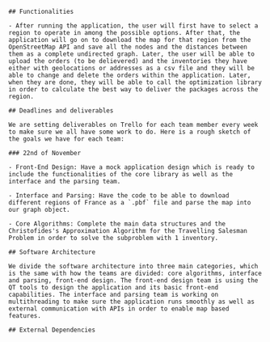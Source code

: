     ## Functionalities

    - After running the application, the user will first have to select a region to operate in among the possible options. After that, the application will go on to download the map for that region from the OpenStreetMap API and save all the nodes and the distances between them as a complete undirected graph. Later, the user will be able to upload the orders (to be delievered) and the inventories they have either with geolocations or addresses as a csv file and they will be able to change and delete the orders within the application. Later, when they are done, they will be able to call the optimization library in order to calculate the best way to deliver the packages across the region.

    ## Deadlines and deliverables

    We are setting deliverables on Trello for each team member every week to make sure we all have some work to do. Here is a rough sketch of the goals we have for each team:

    ### 22nd of November

    - Front-End Design: Have a mock application design which is ready to include the functionalities of the core library as well as the interface and the parsing team.

    - Interface and Parsing: Have the code to be able to download different regions of France as a `.pbf` file and parse the map into our graph object.

    - Core Algorithms: Complete the main data structures and the Christofides's Approximation Algorithm for the Travelling Salesman Problem in order to solve the subproblem with 1 inventory. 

    ## Software Architecture

    We divide the software architecture into three main categories, which is the same with how the teams are divided: core algorithms, interface and parsing, front-end design. The front-end design team is using the QT tools to design the application and its basic front-end capabilities. The interface and parsing team is working on multithreading to make sure the application runs smoothly as well as external communication with APIs in order to enable map based features. 

    ## External Dependencies


